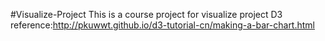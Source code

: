 #Visualize-Project
This is a  course project for visualize project
D3 reference:http://pkuwwt.github.io/d3-tutorial-cn/making-a-bar-chart.html

